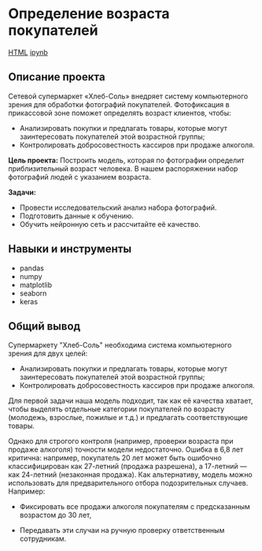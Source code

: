 # Определение возраста покупателей

[HTML](https://github.com/aq2003/Portfolio/blob/main/Gold%20Recovery/P9_Portfolio.html)     [ipynb](https://github.com/lodygin-mikhail/yandex-practicum-data-scientist/blob/main/Car%20cost%20estimation/Project%206.ipynb)

## Описание проекта
Сетевой супермаркет «Хлеб-Соль» внедряет систему компьютерного зрения для обработки фотографий покупателей. Фотофиксация в прикассовой зоне поможет определять возраст клиентов, чтобы:
- Анализировать покупки и предлагать товары, которые могут заинтересовать покупателей этой возрастной группы;
- Контролировать добросовестность кассиров при продаже алкоголя.

**Цель проекта:**
Построить модель, которая по фотографии определит приблизительный возраст человека. В нашем распоряжении набор фотографий людей с указанием возраста.

**Задачи:**
- Провести исследовательский анализ набора фотографий.
- Подготовить данные к обучению.
- Обучить нейронную сеть и рассчитайте её качество.

## Навыки и инструменты

- pandas
- numpy
- matplotlib
- seaborn
- keras


## Общий вывод
Супермаркету "Хлеб-Соль" необходима система компьютерного зрения для двух целей:

- Анализировать покупки и предлагать товары, которые могут заинтересовать покупателей этой возрастной группы;
- Контролировать добросовестность кассиров при продаже алкоголя.

Для первой задачи наша модель подходит, так как её качества хватает, чтобы выделять отдельные категории покупателей по возрасту (молодежь, взрослые, пожилые и т.д.) и предлагать соответствующие товары.

Однако для строгого контроля (например, проверки возраста при продаже алкоголя) точности модели недостаточно. Ошибка в 6,8 лет критична: например, покупатель 20 лет может быть ошибочно классифицирован как 27-летний (продажа разрешена), а 17-летний — как 24-летний (незаконная продажа). Как альтернативу, модель можно использовать для предварительного отбора подозрительных случаев. Например:

- Фиксировать все продажи алкоголя покупателям с предсказанным возрастом до 30 лет,

- Передавать эти случаи на ручную проверку ответственным сотрудникам.